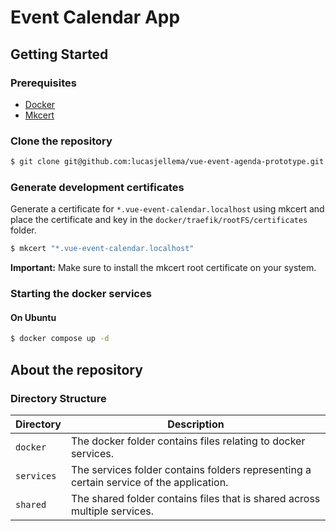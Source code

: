 # Event Calendar App


## Getting Started


### Prerequisites
- [Docker](https://docs.docker.com/install/)
- [Mkcert](https://github.com/FiloSottile/mkcert)

### Clone the repository

```bash
$ git clone git@github.com:lucasjellema/vue-event-agenda-prototype.git
```

### Generate development certificates
Generate a certificate for `*.vue-event-calendar.localhost` using mkcert and
place the certificate and key in the `docker/traefik/rootFS/certificates` folder.

```bash
$ mkcert "*.vue-event-calendar.localhost"
```

**Important:** Make sure to install the mkcert root certificate on your system. 

### Starting the docker services


#### On Ubuntu

```bash
$ docker compose up -d
```



## About the repository

### Directory Structure

| Directory  | Description                                                                             |
|------------|-----------------------------------------------------------------------------------------|
| `docker`   | The docker folder contains files relating to docker services.                           |
| `services` | The services folder contains folders representing a certain service of the application. |
| `shared`   | The shared folder contains files that is shared across multiple services.               |



